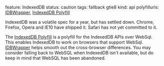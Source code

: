feature: IndexedDB
status: caution
tags: fallback gtie8
kind: api
polyfillurls: [IDBWrapper](https://github.com/jensarps/IDBWrapper), [IndexedDB Polyfill](http://nparashuram.com/IndexedDBShim)

IndexedDB was a volatile spec for a year, but has settled down. Chrome, Firefox, Opera and IE10 have shipped it. Safari has not yet committed to it.

The [IndexedDB Polyfill](http://nparashuram.com/IndexedDBShim) is a polyfill for the IndexedDB APIs over WebSql. This enables IndexedDB to work on browsers that support WebSql. 
[IDBWrapper](https://github.com/jensarps/IDBWrapper) helps smooth out the cross-browser differences. You may consider falling back to WebSQL when IndexedDB isn't available, but do keep in mind that WebSQL has been abandoned.

